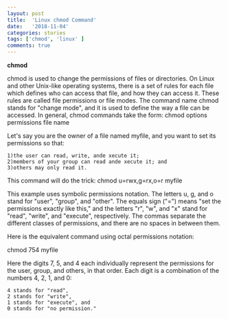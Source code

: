 ```yaml
---
layout: post
title:  'Linux chmod Command'
date:   '2018-11-04'
categories: stories
tags: ['chmod', 'linux' ]
comments: true
---
```


<strong>chmod</strong><br>

chmod is used to change the permissions of files or directories.
On Linux and other Unix-like operating systems, there is a set of rules for each file which defines who can access that file, and how they can access it. These rules are called file permissions or file modes. The command name chmod stands for "change mode", and it is used to define the way a file can be accessed.
In general, chmod commands take the form:
chmod options permissions file name

Let's say you are the owner of a file named myfile, and you want to set its permissions so that:

    1)the user can read, write, ande xecute it;
    2)members of your group can read ande xecute it; and
    3)others may only read it.

This command will do the trick:
chmod u=rwx,g=rx,o=r myfile

This example uses symbolic permissions notation. The letters u, g, and o stand for "user", "group", and "other". The equals sign ("=") means "set the permissions exactly like this," and the letters "r", "w", and "x" stand for "read", "write", and "execute", respectively. The commas separate the different classes of permissions, and there are no spaces in between them.

Here is the equivalent command using octal permissions notation:

chmod 754 myfile

Here the digits 7, 5, and 4 each individually represent the permissions for the user, group, and others, in that order. Each digit is a combination of the numbers 4, 2, 1, and 0:

    4 stands for "read",
    2 stands for "write",
    1 stands for "execute", and
    0 stands for "no permission."



